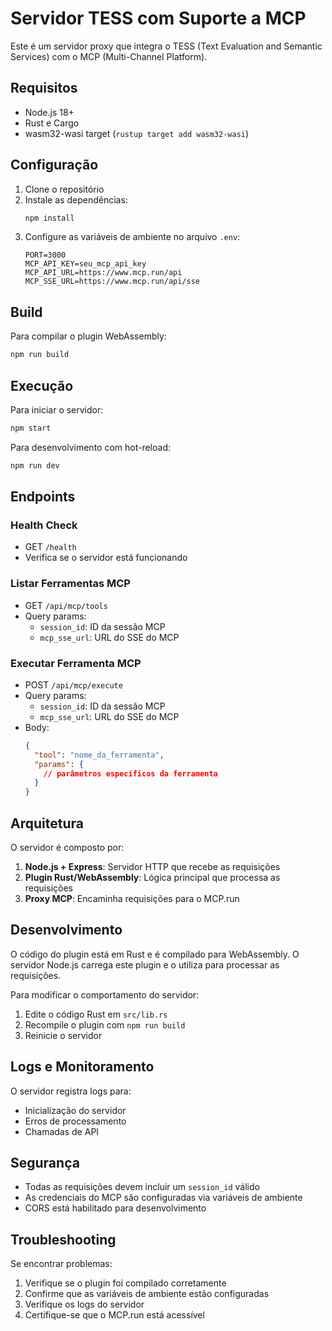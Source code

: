 # Servidor TESS com Suporte a MCP

Este é um servidor proxy que integra o TESS (Text Evaluation and Semantic Services) com o MCP (Multi-Channel Platform).

## Requisitos

- Node.js 18+
- Rust e Cargo
- wasm32-wasi target (`rustup target add wasm32-wasi`)

## Configuração

1. Clone o repositório
2. Instale as dependências:
   ```bash
   npm install
   ```
3. Configure as variáveis de ambiente no arquivo `.env`:
   ```
   PORT=3000
   MCP_API_KEY=seu_mcp_api_key
   MCP_API_URL=https://www.mcp.run/api
   MCP_SSE_URL=https://www.mcp.run/api/sse
   ```

## Build

Para compilar o plugin WebAssembly:

```bash
npm run build
```

## Execução

Para iniciar o servidor:

```bash
npm start
```

Para desenvolvimento com hot-reload:

```bash
npm run dev
```

## Endpoints

### Health Check
- GET `/health`
- Verifica se o servidor está funcionando

### Listar Ferramentas MCP
- GET `/api/mcp/tools`
- Query params:
  - `session_id`: ID da sessão MCP
  - `mcp_sse_url`: URL do SSE do MCP

### Executar Ferramenta MCP
- POST `/api/mcp/execute`
- Query params:
  - `session_id`: ID da sessão MCP
  - `mcp_sse_url`: URL do SSE do MCP
- Body:
  ```json
  {
    "tool": "nome_da_ferramenta",
    "params": {
      // parâmetros específicos da ferramenta
    }
  }
  ```

## Arquitetura

O servidor é composto por:

1. **Node.js + Express**: Servidor HTTP que recebe as requisições
2. **Plugin Rust/WebAssembly**: Lógica principal que processa as requisições
3. **Proxy MCP**: Encaminha requisições para o MCP.run

## Desenvolvimento

O código do plugin está em Rust e é compilado para WebAssembly. O servidor Node.js carrega este plugin e o utiliza para processar as requisições.

Para modificar o comportamento do servidor:

1. Edite o código Rust em `src/lib.rs`
2. Recompile o plugin com `npm run build`
3. Reinicie o servidor

## Logs e Monitoramento

O servidor registra logs para:
- Inicialização do servidor
- Erros de processamento
- Chamadas de API

## Segurança

- Todas as requisições devem incluir um `session_id` válido
- As credenciais do MCP são configuradas via variáveis de ambiente
- CORS está habilitado para desenvolvimento

## Troubleshooting

Se encontrar problemas:

1. Verifique se o plugin foi compilado corretamente
2. Confirme que as variáveis de ambiente estão configuradas
3. Verifique os logs do servidor
4. Certifique-se que o MCP.run está acessível 